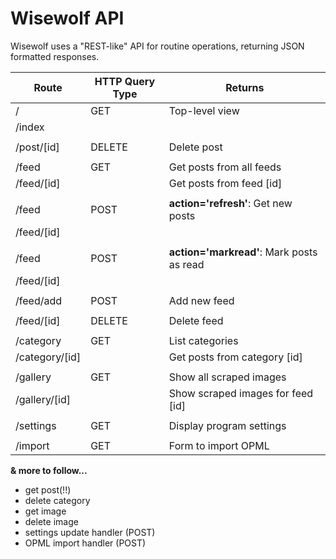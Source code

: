 Wisewolf API
============

Wisewolf uses a "REST-like" API for routine operations, returning JSON formatted responses.

Route	      | HTTP Query Type | Returns
--------------|-----------------|------------------------------
/	      |	GET		| Top-level view
/index        |                 |
	      |			|
/post/[id]    |	DELETE		| Delete post
	      |			|
/feed	      | GET		| Get posts from all feeds
/feed/[id]    |			| Get posts from feed [id]
	      |			|
/feed	      |	POST		| **action='refresh'**: Get new posts
/feed/[id]    |			|
	      |			|
/feed	      |	POST		| **action='markread'**: Mark posts as read
/feed/[id]    |			|
	      |			|
/feed/add     |	POST		| Add new feed
	      |			|
/feed/[id]    |	DELETE		| Delete feed
	      |			|
/category     |	GET		| List categories
/category/[id]|			| Get posts from category [id]
 	      |			|
/gallery      |	GET		| Show all scraped images
/gallery/[id] |			| Show scraped images for feed [id]		
	      |			|
/settings     |	GET		| Display program settings
	      |			|
/import	      | GET		| Form to import OPML


**& more to follow...**
- get post(!!)
- delete category
- get image
- delete image
- settings update handler (POST)
- OPML import handler (POST)
